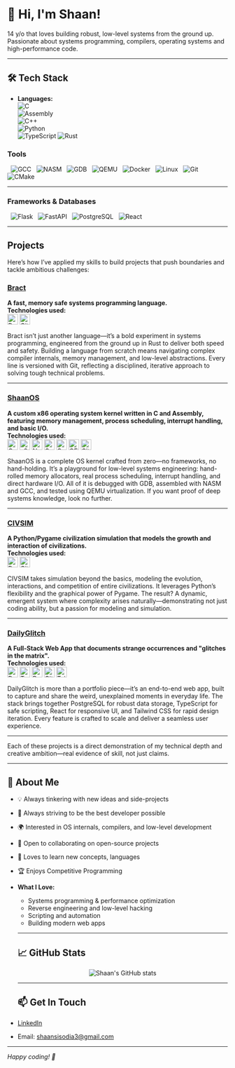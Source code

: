 # 👋 Hi, I'm Shaan! 

14 y/o that loves building robust, low-level systems from the ground up. Passionate about systems programming, compilers, operating systems and high-performance code.

---

## 🛠️ Tech Stack

- **Languages:**  
  ![C](https://img.shields.io/badge/C-00599C?style=flat&logo=c&logoColor=white)  
    ![Assembly](https://img.shields.io/badge/Assembly-6E4C13?style=flat&logo=gnu&logoColor=white)  
      ![C++](https://img.shields.io/badge/C++-00599C?style=flat&logo=c%2B%2B&logoColor=white)  
        ![Python](https://img.shields.io/badge/Python-3776AB?style=flat&logo=python&logoColor=white)  
          ![TypeScript](https://img.shields.io/badge/TypeScript-3178C6?style=flat&logo=typescript&logoColor=white)
              ![Rust](https://img.shields.io/badge/Rust-000000?style=flat&logo=rust&logoColor=white)

### **Tools**
&nbsp;&nbsp;![GCC](https://img.shields.io/badge/GCC-00599C?style=flat&logo=gnu&logoColor=white)
&nbsp; ![NASM](https://img.shields.io/badge/NASM-4B6C4B?style=flat&logo=gnubash&logoColor=white)
&nbsp; ![GDB](https://img.shields.io/badge/GDB-000000?style=flat&logo=gnubash&logoColor=white)
&nbsp; ![QEMU](https://img.shields.io/badge/QEMU-FF6600?style=flat&logo=qemu&logoColor=white)
&nbsp; ![Docker](https://img.shields.io/badge/Docker-2496ED?style=flat&logo=docker&logoColor=white)
&nbsp; ![Linux](https://img.shields.io/badge/Linux-FCC624?style=flat&logo=linux&logoColor=black)
&nbsp; ![Git](https://img.shields.io/badge/Git-F05032?style=flat&logo=git&logoColor=white)
&nbsp; ![CMake](https://img.shields.io/badge/CMake-064F8C?style=flat&logo=cmake&logoColor=white)

---

### **Frameworks & Databases**
&nbsp;&nbsp;![Flask](https://img.shields.io/badge/Flask-000000?style=flat&logo=flask&logoColor=white)
&nbsp; ![FastAPI](https://img.shields.io/badge/FastAPI-009688?style=flat&logo=fastapi&logoColor=white)
&nbsp; ![PostgreSQL](https://img.shields.io/badge/PostgreSQL-4169E1?style=flat&logo=postgresql&logoColor=white)
&nbsp; ![React](https://img.shields.io/badge/React-20232A?style=flat&logo=react&logoColor=61DAFB)

   ---

## Projects

Here’s how I’ve applied my skills to build projects that push boundaries and tackle ambitious challenges:

### [Bract](https://github.com/101shaan/Bract)
**A fast, memory safe systems programming language.**  
**Technologies used:**  
<img height="24" src="https://cdn.jsdelivr.net/gh/devicons/devicon/icons/rust/rust-original.svg" title="Rust"/> 
<img height="24" src="https://cdn.jsdelivr.net/gh/devicons/devicon/icons/git/git-original.svg" title="Git"/>

Bract isn’t just another language—it’s a bold experiment in systems programming, engineered from the ground up in Rust to deliver both speed and safety. Building a language from scratch means navigating complex compiler internals, memory management, and low-level abstractions. Every line is versioned with Git, reflecting a disciplined, iterative approach to solving tough technical problems.

---

### [ShaanOS](https://github.com/101shaan/ShaanOS)
**A custom x86 operating system kernel written in C and Assembly, featuring memory management, process scheduling, interrupt handling, and basic I/O.**  
**Technologies used:**  
<img height="24" src="https://cdn.jsdelivr.net/gh/devicons/devicon/icons/c/c-original.svg" title="C"/> 
<img height="24" src="https://cdn.jsdelivr.net/gh/devicons/devicon/icons/assembly/assembly-original.svg" title="x86 Assembly"/>
<img height="24" src="https://cdn.jsdelivr.net/gh/devicons/devicon/icons/nasm/nasm-original.svg" title="NASM"/>
<img height="24" src="https://cdn.jsdelivr.net/gh/devicons/devicon/icons/gdb/gdb-original.svg" title="GDB"/>
<img height="24" src="https://cdn.jsdelivr.net/gh/devicons/devicon/icons/gcc/gcc-original.svg" title="GCC"/>
<img height="24" src="https://cdn.jsdelivr.net/gh/devicons/devicon/icons/qemu/qemu-original.svg" title="QEMU"/>
<img height="24" src="https://cdn.jsdelivr.net/gh/devicons/devicon/icons/git/git-original.svg" title="Git"/>

ShaanOS is a complete OS kernel crafted from zero—no frameworks, no hand-holding. It’s a playground for low-level systems engineering: hand-rolled memory allocators, real process scheduling, interrupt handling, and direct hardware I/O. All of it is debugged with GDB, assembled with NASM and GCC, and tested using QEMU virtualization. If you want proof of deep systems knowledge, look no further.

---

### [CIVSIM](https://github.com/101shaan/CIVSIM)
**A Python/Pygame civilization simulation that models the growth and interaction of civilizations.**  
**Technologies used:**  
<img height="24" src="https://cdn.jsdelivr.net/gh/devicons/devicon/icons/python/python-original.svg" title="Python"/>
<img height="24" src="https://cdn.jsdelivr.net/gh/devicons/devicon/icons/git/git-original.svg" title="Git"/>

CIVSIM takes simulation beyond the basics, modeling the evolution, interactions, and competition of entire civilizations. It leverages Python’s flexibility and the graphical power of Pygame. The result? A dynamic, emergent system where complexity arises naturally—demonstrating not just coding ability, but a passion for modeling and simulation.

---

### [DailyGlitch](https://github.com/101shaan/DailyGlitch)
**A Full-Stack Web App that documents strange occurrences and "glitches in the matrix".**  
**Technologies used:**  
<img height="24" src="https://cdn.jsdelivr.net/gh/devicons/devicon/icons/postgresql/postgresql-original.svg" title="PostgreSQL"/>
<img height="24" src="https://cdn.jsdelivr.net/gh/devicons/devicon/icons/typescript/typescript-original.svg" title="TypeScript"/>
<img height="24" src="https://cdn.jsdelivr.net/gh/devicons/devicon/icons/react/react-original.svg" title="React"/>
<img height="24" src="https://cdn.jsdelivr.net/gh/devicons/devicon/icons/git/git-original.svg" title="Git"/>
<img height="24" src="https://cdn.jsdelivr.net/gh/devicons/devicon/icons/tailwindcss/tailwindcss-plain.svg" title="Tailwind CSS"/>

DailyGlitch is more than a portfolio piece—it’s an end-to-end web app, built to capture and share the weird, unexplained moments in everyday life. The stack brings together PostgreSQL for robust data storage, TypeScript for safe scripting, React for responsive UI, and Tailwind CSS for rapid design iteration. Every feature is crafted to scale and deliver a seamless user experience.

---

Each of these projects is a direct demonstration of my technical depth and creative ambition—real evidence of skill, not just claims.

---

  ## 🚀 About Me

   - 💡 Always tinkering with new ideas and side-projects
   - 🥇 Always striving to be the best developer possible
   - 🌍 Interested in OS internals, compilers, and low-level development
   - 🤝 Open to collaborating on open-source projects
   - 💬 Loves to learn new concepts, languages
   - 🏆 Enjoys Competitive Programming
 
 - **What I Love:**  
    - Systems programming & performance optimization  
    - Reverse engineering and low-level hacking  
    - Scripting and automation  
    - Building modern web apps


    ---

    ## 📈 GitHub Stats

   <p align="center">
                            <img src="https://github-readme-stats.vercel.app/api?username=101shaan&show_icons=true&theme=tokyonight" alt="Shaan's GitHub stats" />
                              <br>
                                </p>

   ---

    ## 📫 Get In Touch

  - [LinkedIn]([https://www.linkedin.com/in/your-linkedin](https://www.linkedin.com/in/shaan-sisodia-2810962ab/?trk=people-guest_people_search-card&originalSubdomain=uk))   
  - Email: shaansisodia3@gmail.com

   ---

  *Happy coding! 🚀*

